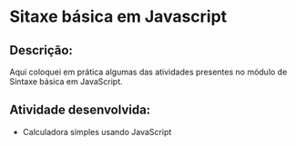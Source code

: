 # Sitaxe básica em Javascript
## Descrição: 
Aqui coloquei em prática algumas das atividades presentes no módulo de Sintaxe básica em JavaScript.
## Atividade desenvolvida: 
* Calculadora simples usando JavaScript 